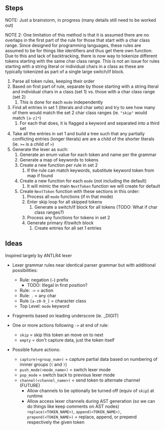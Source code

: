## Steps

NOTE: Just a brainstorm, in progress (many details still need to be worked out)

NOTE 2: One limitation of this method is that it is assumed there are no overlaps in the first part of the rule for those that start with a char class range. Since designed for programming languages, these rules are assumed to be for things like identifiers and thus get there own function. Due to this and lack of backtracking, there is now way to tokenize different tokens starting with the same char class range. This is not an issue for rules starting with a string literal or individual chars in a class as these are typically tokenized as part of a single large switch/if block.

1. Parse all token rules, keeping their order
1. Based on first part of rule, separate by those starting with a string literal and individual chars in a class (set 1) vs. those with a char class range (set 2)
   1. This is done for each `mode` independently
1. Find all entries in set 1 (literals and char sets) and try to see how many of them would match the set 2 char class ranges (ie. `"skip"` would match `[a-z]*`)
   1. For each that does, it is flagged a keyword and separated into a third set
1. Take all the entries in set 1 and build a tree such that any partially conflicting entries (longer literals) are are a child of the shorter literals (ie. `>=` is a child of `>`)
1. Generate the lexer as such:
   1. Generate an enum value for each token and name per the grammar
   1. Generate a map of keywords to tokens
   1. Create a new function per rule in set 2
      1. If the rule can match keywords, substitute keyword token from map if found
   1. Create a new function for each `mode` (not including the default)
      1. It will mimic the main `NextToken` function we will create for default
   1. Create `NextToken` function with these sections in this order:
      1. Process all `mode` functions (if in that mode)
      1. Enter skip loop for all skipped tokens
         1. Generate a switch/if block for all tokens (TODO: What if char class ranges?)
      1. Process any functions for tokens in set 2
      1. Generate primary if/switch block
         1. Create entries for all set 1 entries

## Ideas

Inspired largely by ANTLR4 lexer

- Lexer grammar rules near identical parser grammar but with additional possibilities:
  - Rule: negation (`~`) prefix
    - TODO: Illegal in first position?
  - Rule: `->` = action
  - Rule: `.` = any char
  - Rule `[a-z0-9_]` = character class
  - Top Level: `mode` keyword
- Fragments based on leading underscore (ie. \_DIGIT)
- One or more actions following `->` at end of rule:

  - `skip` = skip this token an move on to next
  - `empty` = don't capture data, just the token itself

- Possible future actions:
  - `capture(<group_num>)` = capture partial data based on numbering of innner groups (`(` and `)`)
  - `push_mode(<mode_name>)` = switch lexer mode
  - `pop_mode` = switch back to previous lexer mode
  - `channel(<channel_name>)` = send token to alternate channel (FUTURE)
    - Allow channels to be optionally be turned off (equiv of `skip`) at runtime
    - Allow access lexer channels during AST generation (so we can do things like keep comments on AST nodes)
      `replace(<TOKEN_NAME>)`, `append(<TOKEN_NAME>)`, `prepend(<TOKEN_NAME>)` = replace, append, or prepend respectively the given token
